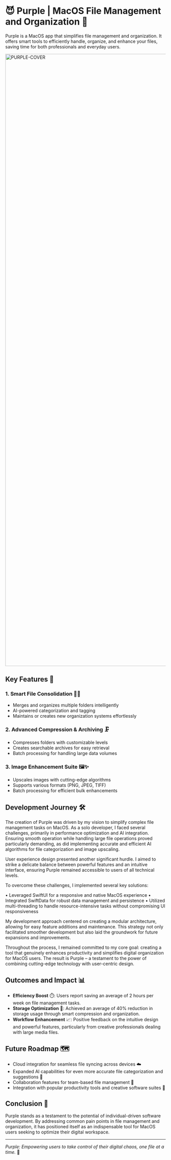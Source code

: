 # 😈 Purple | MacOS File Management and Organization 🔮

Purple is a MacOS app that simplifies file management and organization. It offers smart tools to efficiently handle, organize, and enhance your files, saving time for both professionals and everyday users.

<img width="1920" alt="PURPLE-COVER" src="https://github.com/user-attachments/assets/94867d81-727a-4fd8-b62d-68fc14875eec">

## Key Features 🚀

### 1. Smart File Consolidation 🧠📁
- Merges and organizes multiple folders intelligently
- AI-powered categorization and tagging
- Maintains or creates new organization systems effortlessly

### 2. Advanced Compression & Archiving 🗜️
- Compresses folders with customizable levels
- Creates searchable archives for easy retrieval
- Batch processing for handling large data volumes

### 3. Image Enhancement Suite 🖼️✨
- Upscales images with cutting-edge algorithms
- Supports various formats (PNG, JPEG, TIFF)
- Batch processing for efficient bulk enhancements

## Development Journey 🛠️

The creation of Purple was driven by my vision to simplify complex file management tasks on MacOS. As a solo developer, I faced several challenges, primarily in performance optimization and AI integration. Ensuring smooth operation while handling large file operations proved particularly demanding, as did implementing accurate and efficient AI algorithms for file categorization and image upscaling.

User experience design presented another significant hurdle. I aimed to strike a delicate balance between powerful features and an intuitive interface, ensuring Purple remained accessible to users of all technical levels.

To overcome these challenges, I implemented several key solutions:

• Leveraged SwiftUI for a responsive and native MacOS experience
• Integrated SwiftData for robust data management and persistence
• Utilized multi-threading to handle resource-intensive tasks without compromising UI responsiveness

My development approach centered on creating a modular architecture, allowing for easy feature additions and maintenance. This strategy not only facilitated smoother development but also laid the groundwork for future expansions and improvements.

Throughout the process, I remained committed to my core goal: creating a tool that genuinely enhances productivity and simplifies digital organization for MacOS users. The result is Purple – a testament to the power of combining cutting-edge technology with user-centric design.

## Outcomes and Impact 📊

- **Efficiency Boost** ⏱️: Users report saving an average of 2 hours per week on file management tasks.
- **Storage Optimization** 💾: Achieved an average of 40% reduction in storage usage through smart compression and organization.
- **Workflow Enhancement** 📈: Positive feedback on the intuitive design and powerful features, particularly from creative professionals dealing with large media files.

## Future Roadmap 🗺️

- Cloud integration for seamless file syncing across devices ☁️
- Expanded AI capabilities for even more accurate file categorization and suggestions 🧠
- Collaboration features for team-based file management 👥
- Integration with popular productivity tools and creative software suites 🔗

## Conclusion 🎉

Purple stands as a testament to the potential of individual-driven software development. By addressing common pain points in file management and organization, it has positioned itself as an indispensable tool for MacOS users seeking to optimize their digital workspace.

---

*Purple: Empowering users to take control of their digital chaos, one file at a time.* 🌈
